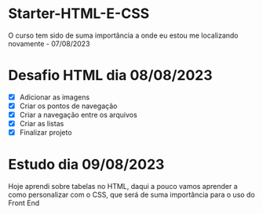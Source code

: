 # Starter-HTML-E-CSS

 O curso tem sido de suma importância a onde eu estou me localizando novamente - 07/08/2023

# Desafio HTML dia 08/08/2023

- [x] Adicionar as imagens
- [x] Criar os pontos de navegação
- [x] Criar a navegação entre os arquivos
- [x] Criar as listas
- [x] Finalizar projeto

# Estudo dia 09/08/2023

Hoje aprendi sobre tabelas no HTML, daqui a pouco vamos aprender a como personalizar com o CSS, que será de suma importância para o uso do Front End